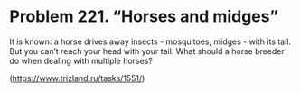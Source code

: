 # Problem 221. “Horses and midges”

It is known: a horse drives away insects - mosquitoes, midges - with its tail. But you can’t reach your head with your tail. What should a horse breeder do when dealing with multiple horses?

(https://www.trizland.ru/tasks/1551/)